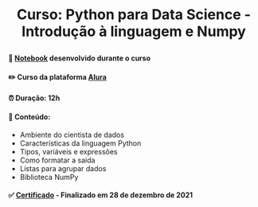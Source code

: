 # <p align="center"> <b> Curso: Python para Data Science - Introdução à linguagem e Numpy </b> 

####  📓 <a href="https://github.com/diassmatheus/LinguagemeNumpy/blob/main/Python_Data_Science_Numpy.ipynb">Notebook</a> desenvolvido durante o curso   
####  ✏️ Curso da plataforma <a href="https://cursos.alura.com.br/course/python-tipos-listas-numpy">Alura</a> 
####  ⏰ Duração: 12h 
####  📜 Conteúdo:
- Ambiente do cientista de dados
- Características da linguagem Python
- Tipos, variáveis e expressões
- Como formatar a saída
- Listas para agrupar dados
- Biblioteca NumPy
####  ✅ <a href="https://cursos.alura.com.br/user/diassmatheus/course/python-tipos-listas-numpy/certificate">Certificado</a> - Finalizado em 28 de dezembro de 2021
